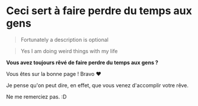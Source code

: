 # Ceci sert à faire perdre du temps aux gens

>Fortunately a description is optional

>Yes I am doing weird things with my life

__Vous avez toujours rêvé de faire perdre du temps aux gens ?__

Vous êtes sur la bonne page ! Bravo ♥

Je pense qu'on peut dire, en effet, que vous venez d'accomplir votre rêve.

Ne me remerciez pas.    :D